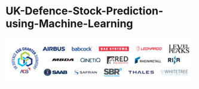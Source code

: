 # UK-Defence-Stock-Prediction-using-Machine-Learning
![Dashboard](https://github.com/ShaikhBorhanUddin/UK-Defence-Stock-Prediction-using-Machine-Learning/blob/main/Images/uk_defence.png?raw=true)
